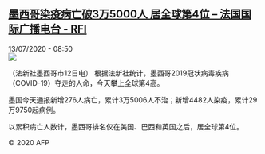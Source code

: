 <!--1594626885000-->
[墨西哥染疫病亡破3万5000人 居全球第4位 – 法国国际广播电台 - RFI](http://www.rfi.fr//cn/contenu/20200713-%E5%A2%A8%E8%A5%BF%E5%93%A5%E6%9F%93%E7%96%AB%E7%97%85%E4%BA%A1%E7%A0%B43%E4%B8%875000%E4%BA%BA-%E5%B1%85%E5%85%A8%E7%90%83%E7%AC%AC4%E4%BD%8D)
------

<div>13/07/2020 - 08:50</div><img src="https://s.rfi.fr/media/display/e09c5bae-c4d6-11ea-9369-005056bff430/w:310/p:16x9/int0008b.200713145002.jpg"><div class="t-content__body u-clearfix"><div class="m-interstitial"></div><p>（法新社墨西哥市12日电）    根据法新社统计，墨西哥2019冠状病毒疾病（COVID-19）夺走的人命，今天攀上全球第4高。</p><p>    墨国今天通报新增276人病亡，累计3万5006人不治；新增4482人染疫，累计29万9750起病例。</p><p>    以累积病亡人数计，墨西哥排名仅在美国、巴西和英国之后，居全球第4位。</p><p class="t-copyright">© 2020 AFP</p>        </div>

